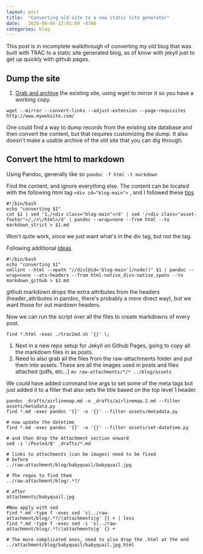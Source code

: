 ```yaml
---
layout: post
title:  "Converting old site to a new static site generator"
date:   2020-09-06 22:01:09 -0700
categories: blog
---
```

This post is in incomplete walkthrough of converting my old blog that was built with TRAC to a static site generated blog, as of know with jekyll just to get up quickly with github pages.

## Dump the site

1. [Grab and archive](https://handyman.dulare.com/advanced-wget-website-mirroring/) the existing site,
using wget to mirror it so you have a working copy.

```
wget --mirror --convert-links --adjust-extension --page-requisites  http://www.mywebsite.com/
```

One could find a way to dump records from the existing site database and then convert the content, but that requires customizing the dump. It also doesn't make a usable archive of the old site that you can dig through.

## Convert the html to markdown

Using Pandoc, generally like so
`pandoc -f html -t markdown`


Find the content, and ignore everything else. The content can be located with the following html tag
`<div id="blog-main">` , and I followed these [tips](http://www.cantoni.org/2019/01/27/converting-html-markdown-using-pandoc)

```
#!/bin/bash
echo "converting $1"
cat $1 | sed '1,/<div class="blog-main">/d' | sed '/<div class="asset-footer">/,/<\/html>/d' | pandoc --wrap=none --from html --to markdown_strict > $1.md
```
Won't quite work, since we just want what's in the div tag, but not the tag.

Following additional [ideas](https://stackoverflow.com/questions/21015587/get-content-between-a-pair-of-html-tags-using-bash).


```
#!/bin/bash
echo "converting $1"
xmllint --html --xpath "//div[@id='blog-main']/node()" $1 | pandoc --wrap=none --atx-headers --from html-native_divs-native_spans --to markdown_github > $1.md
```
github markdown drops the extra attributes from the headers (header_attributes in pandoc, there's probably a more direct way), but we want those for out mardown headers.


Now we can run the script over all the files to create markdowns of every post.
```
find *.html -exec ./trac2md.sh '{}' \;
```

1. Next in a new repo setup for Jekyll on Github Pages, going to copy all the markdown files in as posts.
1. Need to also grab all the files from the raw-attachments folder and put them into assets. These are all the images used in posts and files attached (pdfs, etc...) `mv raw-attachments/*/* ../blog/assets`

We could have added command line args to set some of the meta tags but just added it to a filter that also sets the title based on the top level 1 header.

```
pandoc _drafts/airlinemap.md -o _drafts/airlinemap.2.md --filter assets/metadata.py
find *.md -exec pandoc '{}' -o '{}' --filter assets/metadata.py

# now update the datetime
find *.md -exec pandoc '{}' -o '{}' --filter assets/set-datetime.py

# and then drop the Attachment section onward
sed -i '/Posted/Q' _drafts/*.md 
```


```
# links to attachments (can be images) need to be fixed
# before
../raw-attachment/blog/babyquail/babyquail.jpg

# The regex to find them
../raw-attachment/blog/.*?/

# after
attachments/babyquail.jpg

#Now apply with sed
find *.md -type f -exec sed 's|../raw-attachment/blog/.*?/|attachments|g' {} + | less
find *.md -type f -exec sed -i 's|../raw-attachment/blog/.*?/|attachments|g' {} +

# The more complicated ones, need to also drop the .html at the end
../attachment/blog/babyquail/babyquail.jpg.html

```
